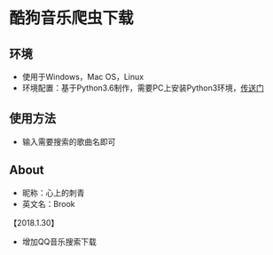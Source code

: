 酷狗音乐爬虫下载
===============
环境
---
* 使用于Windows，Mac OS，Linux
* 环境配置：基于Python3.6制作，需要PC上安装Python3环境，[传送门](https://www.python.org/ "获取Python环境安装包")

使用方法
---
* 输入需要搜索的歌曲名即可

About
---
* 昵称：心上的刺青
* 英文名：Brook

【2018.1.30】
* 增加QQ音乐搜索下载
